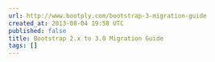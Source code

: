 ```yaml
---
url: http://www.bootply.com/bootstrap-3-migration-guide
created_at: 2013-08-04 19:58 UTC
published: false
title: Bootstrap 2.x to 3.0 Migration Guide
tags: []
---
```



